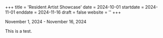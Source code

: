 +++
title = 'Resident Artist Showcase'
date = 2024-10-01
startdate = 2024-11-01
enddate = 2024-11-16
draft = false
website = ''
+++

November 1, 2024 - November 16, 2024

This is a test.